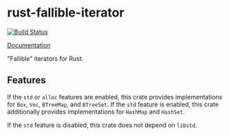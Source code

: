 # rust-fallible-iterator

[![Build Status](https://travis-ci.org/sfackler/rust-fallible-iterator.svg?branch=master)](https://travis-ci.org/sfackler/rust-fallible-iterator)

[Documentation](https://sfackler.github.io/rust-fallible-iterator/doc/v0.1.3/fallible_iterator)

"Fallible" iterators for Rust.

## Features

If the `std` or `alloc` features are enabled, this crate provides implementations for
`Box`, `Vec`, `BTreeMap`, and `BTreeSet`. If the `std` feature is enabled, this crate
additionally provides implementations for `HashMap` and `HashSet`.

If the `std` feature is disabled, this crate does not depend on `libstd`.
